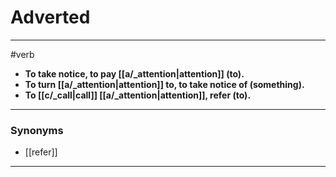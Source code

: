 # Adverted
---
#verb
- **To take notice, to pay [[a/_attention|attention]] (to).**
- **To turn [[a/_attention|attention]] to, to take notice of (something).**
- **To [[c/_call|call]] [[a/_attention|attention]], refer (to).**
---
### Synonyms
- [[refer]]
---
